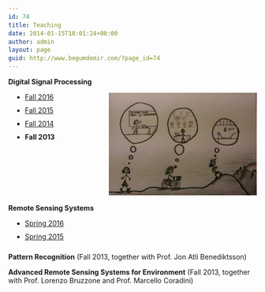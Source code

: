 ```yaml
---
id: 74
title: Teaching
date: 2014-01-15T18:01:24+00:00
author: admin
layout: page
guid: http://www.begumdemir.com/?page_id=74
---
```

<style>
.teaching {
  font-size: 14px;
}

ul.teaching {
  margin: 0px;
}

ul.teaching li {
  padding-bottom: 10px;
}
</style>

<p class="teaching">
  <b>Digital Signal Processing</b>
</p>

<div>
  <div style="float:left; padding-left:10px;">
    <ul class="teaching">
      <li><a title="Digital Signal Processing" href="http://rslab-tech.disi.unitn.it/moodle/course/view.php?id=11" target="_blank">Fall 2016</a></li>
      <li><a title="Digital Signal Processing" href="http://rslab-tech.disi.unitn.it/moodle/course/view.php?id=8" target="_blank">Fall 2015</a></li>
      <li><a title="Digital Signal Processing" href="http://rslab-tech.disi.unitn.it/moodle/course/view.php?id=3" target="_blank">Fall 2014</a></li>
      <li><b>Fall 2013</b></li>
    </ul>
  </div>
  <div style="float:right">
    <img src="assets/images/dsp_1.jpg" width="300px">
  </div>
  <br style="clear:both;"/>
</div>

<p class="teaching">
  <b>Remote Sensing Systems</b>
</p>

<div>
  <div style="float:left; padding-left:10px;">
    <ul class="teaching">
      <li><a title="Digital Signal Processing" href="http://rslab-tech.disi.unitn.it/moodle/course/view.php?id=10" target="_blank">Spring 2016</a></li>
      <li><a title="Digital Signal Processing" href="http://rslab-tech.disi.unitn.it/moodle/course/view.php?id=6" target="_blank">Spring 2015</a></li>
    </ul>
  </div>
  <br style="clear:both;"/>
</div>

<p class="teaching">
  <b>Pattern Recognition</b> (Fall 2013, together with Prof. Jon Atli Benediktsson)
</p>
<p class="teaching">
  <b>Advanced Remote Sensing Systems for Environment</b> (Fall 2013, together with Prof. Lorenzo Bruzzone and Prof. Marcello Coradini)
</p>

